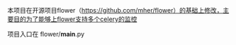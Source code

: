 本项目在开源项目flower（https://github.com/mher/flower）的基础上修改，主要目的为了能够上flower支持多个celery的监控

项目入口在 flower/__main__.py